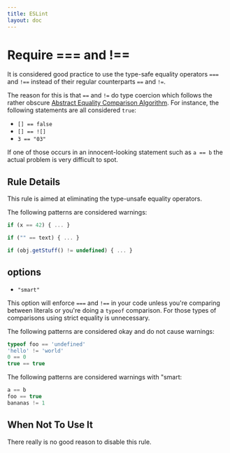 ```yaml
---
title: ESLint
layout: doc
---
```

<!-- Note: No pull requests accepted for this file. See README.md in the root directory for details. -->
# Require === and !==

It is considered good practice to use the type-safe equality operators `===` and `!==` instead of their regular counterparts `==` and `!=`.

The reason for this is that `==` and `!=` do type coercion which follows the rather obscure [Abstract Equality Comparison Algorithm](http://www.ecma-international.org/ecma-262/5.1/#sec-11.9.3).
For instance, the following statements are all considered `true`:
 - `[] == false`
 - `[] == ![]`
 - `3 == "03"`

If one of those occurs in an innocent-looking statement such as `a == b` the actual problem is very difficult to spot.

## Rule Details

This rule is aimed at eliminating the type-unsafe equality operators.

The following patterns are considered warnings:

```js
if (x == 42) { ... }

if ("" == text) { ... }

if (obj.getStuff() != undefined) { ... }
```

## options

- `"smart"`

This option will enforce `===` and `!==` in your code unless you're comparing between literals
or you're doing a `typeof` comparison. For those types of comparisons using strict equality is unnecessary.

The following patterns are considered okay and do not cause warnings:

```js
typeof foo == 'undefined'
'hello' != 'world'
0 == 0
true == true
```

The following patterns are considered warnings with "smart:

```js
a == b
foo == true
bananas != 1
```

## When Not To Use It

There really is no good reason to disable this rule.

